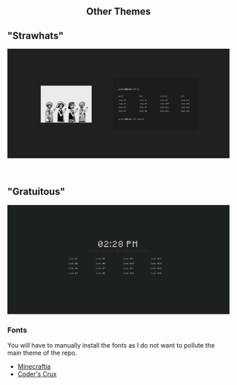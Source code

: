 <h2 align="center">Other Themes</h2>  

## "Strawhats"
![graphic](/.github/assets/strawhats.png)

<br>

## "Gratuitous"
![graphic](/.github/assets/gratuitous.png)

### Fonts
You will have to manually install the fonts as I do not want to pollute the main theme of the repo.  
- [Minecraftia](https://www.dafont.com/minecraftia.font)  
- [Coder's Crux](https://www.dafont.com/coders-crux.font)
